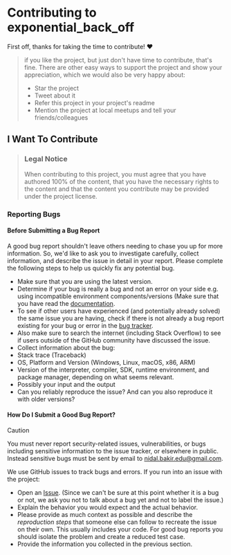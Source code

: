 # Contributing to exponential_back_off

First off, thanks for taking the time to contribute! ❤
️
> if you like the project, but just don't have time to contribute, that's fine. There are other easy ways to support the project and show your appreciation, which we would also be very happy about:
> - Star the project
> - Tweet about it
> - Refer this project in your project's readme
> - Mention the project at local meetups and tell your friends/colleagues

## I Want To Contribute

> ### Legal Notice 
> When contributing to this project, you must agree that you have authored 100% of the content, that you have the necessary rights to the content and that the content you contribute may be provided under the project license.

### Reporting Bugs


#### Before Submitting a Bug Report

A good bug report shouldn't leave others needing to chase you up for more information. So, we'd like to ask you to investigate carefully, collect information, and describe the issue in detail in your report. Please complete the following steps to help us quickly fix any potential bug.

- Make sure that you are using the latest version.
- Determine if your bug is really a bug and not an error on your side e.g. using incompatible environment components/versions (Make sure that you have read the [documentation](README.md).
- To see if other users have experienced (and potentially already solved) the same issue you are having, check if there is not already a bug report existing for your bug or error in the [bug tracker](https://github.com/Nidal-Bakir/exponential_back_off/issues?q=).
- Also make sure to search the internet (including Stack Overflow) to see if users outside of the GitHub community have discussed the issue.
- Collect information about the bug:
- Stack trace (Traceback)
- OS, Platform and Version (Windows, Linux, macOS, x86, ARM)
- Version of the interpreter, compiler, SDK, runtime environment, and package manager, depending on what seems relevant.
- Possibly your input and the output
- Can you reliably reproduce the issue? And can you also reproduce it with older versions?


#### How Do I Submit a Good Bug Report?
>[!CAUTION]
> You must never report security-related issues, vulnerabilities, or bugs including sensitive information to the issue tracker, or elsewhere in public. Instead sensitive bugs must be sent by email to nidal.bakir.edu@gmail.com.

We use GitHub issues to track bugs and errors. If you run into an issue with the project:

- Open an [Issue](https://github.com/Nidal-Bakir/exponential_back_off/issues/new/choose). (Since we can't be sure at this point whether it is a bug or not, we ask you not to talk about a bug yet and not to label the issue.)
- Explain the behavior you would expect and the actual behavior.
- Please provide as much context as possible and describe the *reproduction steps* that someone else can follow to recreate the issue on their own. This usually includes your code. For good bug reports you should isolate the problem and create a reduced test case.
- Provide the information you collected in the previous section.

